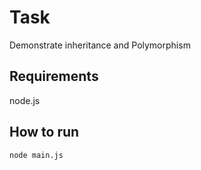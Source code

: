 # Task
Demonstrate inheritance and Polymorphism

## Requirements
node.js

## How to run

`node main.js`
